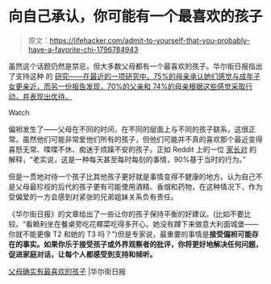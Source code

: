 # 向自己承认，你可能有一个最喜欢的孩子

> 原文：<https://lifehacker.com/admit-to-yourself-that-you-probably-have-a-favorite-chi-1796784943>

虽然这个话题仍然是禁忌，但大多数父母都有一个最喜欢的孩子。华尔街日报指出了支持这种 的 [研究——在最近的一项研究中，75%的母亲承认她们感觉与成年子女更亲近，而另一份报告发现，70%的父亲和 74%的母亲根据这些感觉采取行动，并表现出优待。](https://www.wsj.com/articles/parents-do-have-a-favorite-child-1498840029#livefyre-toggle-SB10232408185146533862504583235772268009486) 

Watch

偏袒发生了——父母在不同的时间，在不同的层面上与不同的孩子联系，这很正常。虽然他们可能非常爱他们所有的孩子，但他们可能并不真的喜欢那个最近变得喜怒无常、喋喋不休、痴迷于烦躁不安的孩子。正如 Reddit 上的一位 [家长对](https://www.reddit.com/r/AskReddit/comments/in148/parents_of_reddit_do_you_have_a_favorite_child/) 的解释，“老实说，这是一种每天甚至每时每刻的事情，90%基于当时的行为。”

但是一贯地对待一个孩子比其他孩子更好就是事情变得不健康的地方。认为自己不是父母最珍视的后代的孩子更有可能使用酒精、香烟和药物，在这种情况下，作为受偏爱的一方会感到对紧张的兄弟姐妹关系负有责任。

《华尔街日报》的文章给出了一些让你的孩子保持平衡的好建议。(比如不要比较。“看赖利坐在餐桌旁吃花椰菜吃得多开心。她没有蹲下来做意大利面城堡——你就不能更像 T2 和她的 T3 吗？”)但是专家说，最重要的事情是**接受偏袒可能存在的事实。如果你乐于接受孩子或外界观察者的批评，你将更好地解决任何问题，促进家庭对话，让每个人都感受到支持和倾听。**

[父母确实有最喜欢的孩子](https://www.wsj.com/articles/parents-do-have-a-favorite-child-1498840029#livefyre-toggle-SB10232408185146533862504583235772268009486) |华尔街日报